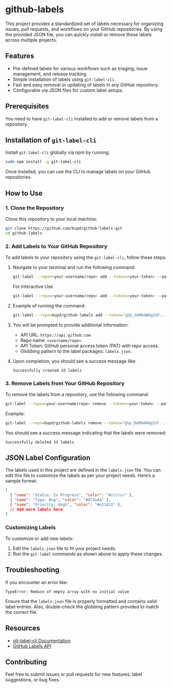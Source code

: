 # github-labels

This project provides a standardized set of labels necessary for organizing issues, pull requests, and workflows on your GitHub repositories. By using the provided JSON file, you can quickly install or remove these labels across multiple projects.

## Features

- Pre-defined labels for various workflows such as triaging, issue management, and release tracking.
- Simple installation of labels using `git-label-cli`.
- Fast and easy removal or updating of labels in any GitHub repository.
- Configurable via JSON files for custom label setups.

## Prerequisites

You need to have `git-label-cli` installed to add or remove labels from a repository.

## Installation of `git-label-cli`

Install `git-label-cli` globally via npm by running:

```bash
sudo npm install -g git-label-cli
```

Once installed, you can use the CLI to manage labels on your GitHub repositories.

## How to Use

### 1. Clone the Repository

Clone this repository to your local machine:

```bash
git clone https://github.com/bupd/github-labels.git
cd github-labels
```

### 2. Add Labels to Your GitHub Repository

To add labels to your repository using the `git-label-cli`, follow these steps:

1. Navigate to your terminal and run the following command:
   ```bash
   git-label --repo=<your-username/repo> add --token=<your-token> --pattern ./labels.json --api https://api.github.com
   ```
   For Interactive Use
   ```bash
   git-label --repo=<your-username/repo> add --token=<your-token> --pattern ./labels.json --api https://api.github.com --interactive
   ```

2. Example of running the command:
   ```bash
   git-label --repo=bupd/github-labels add --token="ghp_OeMb4W6g2nF...." --pattern ./labels.json --api https://api.github.com --interactive
   ```

3. You will be prompted to provide additional information:
   - API URL: `https://api.github.com`
   - Repo name: `<username/repo>`
   - API Token: GitHub personal access token (PAT) with repo access.
   - Globbing pattern to the label packages: `labels.json`.

4. Upon completion, you should see a success message like:
   ```
   Successfully created 33 labels
   ```

### 3. Remove Labels from Your GitHub Repository

To remove the labels from a repository, use the following command:

   ```bash
   git-label --repo=<your-username/repo> remove --token=<your-token> --pattern ./labels.json --api https://api.github.com
   ```

Example:

```bash
git-label --repo=bupd/github-labels remove --token="ghp_OeMb4W6g2nF...." -p ./labels.json -a https://api.github.com
```

You should see a success message indicating that the labels were removed:
```
Successfully deleted 33 labels
```

## JSON Label Configuration

The labels used in this project are defined in the `labels.json` file. You can edit this file to customize the labels as per your project needs. Here’s a sample format:

```json
[
  { "name": "Status: In Progress", "color": "#cccccc" },
  { "name": "Type: Bug", "color": "#d73a4a" },
  { "name": "Priority: High", "color": "#e11d21" },
  // Add more labels here
]
```

### Customizing Labels

To customize or add new labels:
1. Edit the `labels.json` file to fit your project needs.
2. Run the `git-label` commands as shown above to apply these changes.

## Troubleshooting

If you encounter an error like:

```
TypeError: Reduce of empty array with no initial value
```

Ensure that the `labels.json` file is properly formatted and contains valid label entries. Also, double-check the globbing pattern provided to match the correct file.

## Resources

- [git-label-cli Documentation](https://github.com/jasonbellamy/git-label-cli)
- [GitHub Labels API](https://docs.github.com/en/rest/reference/issues#labels)

## Contributing

Feel free to submit issues or pull requests for new features, label suggestions, or bug fixes.
